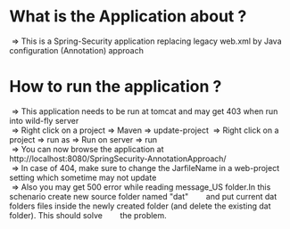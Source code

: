 # What is the Application about ? </br>
&nbsp;=> This is a Spring-Security application replacing legacy web.xml by Java configuration (Annotation) approach </br>

# How to run the application ? </br>
&nbsp;=> This application needs to be run at tomcat and may get 403 when run into wild-fly server </br>
&nbsp;=> Right click on a project => Maven => update-project
&nbsp;=> Right click on a project => run as => Run on server => run </br>
&nbsp;=> You can now browse the application at http://localhost:8080/SpringSecurity-AnnotationApproach/ </br>
&nbsp;=> In case of 404, make sure to change the JarfileName in a web-project setting which sometime may not update</br>
&nbsp;=> Also you may get 500 error while reading message_US folder.In this schenario create new source folder named "dat"
&nbsp;&nbsp;&nbsp;&nbsp;&nbsp;&nbsp;&nbsp;and put current dat folders files inside the newly created folder (and delete the existing dat folder). This should solve 
&nbsp;&nbsp;&nbsp;&nbsp;&nbsp;&nbsp;&nbsp;the problem.
